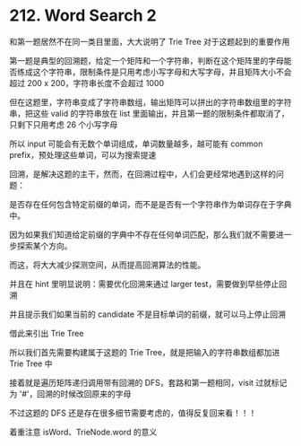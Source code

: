 # 212. Word Search 2

和第一题居然不在同一类目里面，大大说明了 Trie Tree 对于这题起到的重要作用

第一题是典型的回溯题，给定一个矩阵和一个字符串，判断在这个矩阵里的字母能否练成这个字符串，限制条件是只用考虑小写字母和大写字母，并且矩阵大小不会超过 200 x 200，字符串长度不会超过 1000

但在这题里，字符串变成了字符串数组，输出矩阵可以拼出的字符串数组里的字符串，把这些 valid 的字符串放在 list 里面输出，并且第一题的限制条件都取消了，只剩下只用考虑 26 个小写字母

所以 input 可能会有无数个单词组成，单词数量越多，越可能有 common prefix，预处理这些单词，可以为搜索提速

回溯，是解决这题的主干，然而，在回溯过程中，人们会更经常地遇到这样的问题：

是否存在任何包含特定前缀的单词，而不是是否有一个字符串作为单词存在于字典中。

因为如果我们知道给定前缀的字典中不存在任何单词匹配，那么我们就不需要进一步探索某个方向。

而这，将大大减少探测空间，从而提高回溯算法的性能。

并且在 hint 里明显说明：需要优化回溯来通过 larger test，需要做到早些停止回溯

并且提示我们如果当前的 candidate 不是目标单词的前缀，就可以马上停止回溯

借此来引出 Trie Tree

所以我们首先需要构建属于这题的 Trie Tree，就是把输入的字符串数组都加进 Trie Tree 中

接着就是遍历矩阵递归调用带有回溯的 DFS，套路和第一题相同，visit 过就标记为 '#'，回溯的时候改回原来的字母

不过这题的 DFS 还是存在很多细节需要考虑的，值得反复回来看！！！

着重注意 isWord、TrieNode.word 的意义
